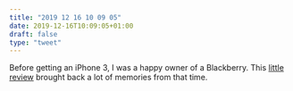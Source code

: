 ```yaml
---
title: "2019 12 16 10 09 05"
date: 2019-12-16T10:09:05+01:00
draft: false
type: "tweet"
---
```

Before getting an iPhone 3, I was a happy owner of a Blackberry. This [little review](http://morrick.me/archives/8668) brought back a lot of memories from that time.
